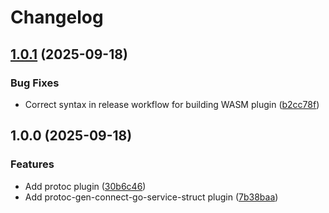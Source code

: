 # Changelog

## [1.0.1](https://github.com/TrogonStack/protoc-gen/compare/protoc-gen@v1.0.0...protoc-gen@v1.0.1) (2025-09-18)


### Bug Fixes

* Correct syntax in release workflow for building WASM plugin ([b2cc78f](https://github.com/TrogonStack/protoc-gen/commit/b2cc78f0fcdff3c1ffaa93cdd8470d074e8b290d))

## 1.0.0 (2025-09-18)


### Features

* Add protoc plugin ([30b6c46](https://github.com/TrogonStack/protoc-gen/commit/30b6c46d4f732c57435406f1e875c9f88befc53e))
* Add protoc-gen-connect-go-service-struct plugin ([7b38baa](https://github.com/TrogonStack/protoc-gen/commit/7b38baaeb4dccf6219669581281c43ef5f3bb3bd))
